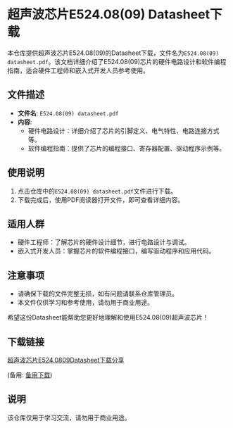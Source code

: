 # 超声波芯片E524.08(09) Datasheet下载

本仓库提供超声波芯片E524.08(09)的Datasheet下载，文件名为`E524.08(09) datasheet.pdf`。该文档详细介绍了E524.08(09)芯片的硬件电路设计和软件编程指南，适合硬件工程师和嵌入式开发人员参考使用。

## 文件描述

- **文件名**: `E524.08(09) datasheet.pdf`
- **内容**: 
  - 硬件电路设计：详细介绍了芯片的引脚定义、电气特性、电路连接方式等。
  - 软件编程指南：提供了芯片的编程接口、寄存器配置、驱动程序示例等。

## 使用说明

1. 点击仓库中的`E524.08(09) datasheet.pdf`文件进行下载。
2. 下载完成后，使用PDF阅读器打开文件，即可查看详细内容。

## 适用人群

- 硬件工程师：了解芯片的硬件设计细节，进行电路设计与调试。
- 嵌入式开发人员：掌握芯片的软件编程接口，编写驱动程序和应用代码。

## 注意事项

- 请确保下载的文件完整无损，如有问题请联系仓库管理员。
- 本文件仅供学习和参考使用，请勿用于商业用途。

希望这份Datasheet能帮助您更好地理解和使用E524.08(09)超声波芯片！

## 下载链接
[超声波芯片E524.0809Datasheet下载分享](https://pan.quark.cn/s/fbafdb7fa76e) 

(备用: [备用下载](https://pan.baidu.com/s/1D0YHJ0WvoXJfXPBfLVUcoQ?pwd=1234))

## 说明

该仓库仅用于学习交流，请勿用于商业用途。
